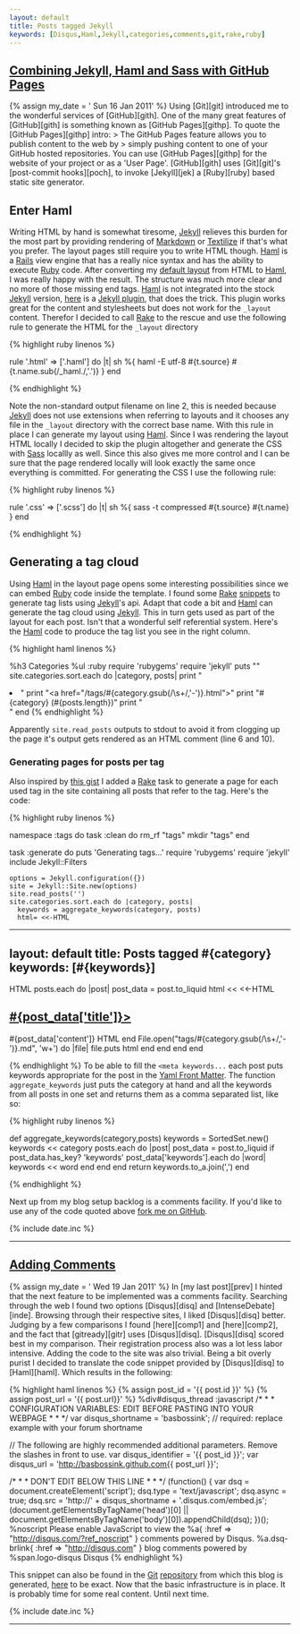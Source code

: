 ```yaml
---
layout: default
title: Posts tagged Jekyll
keywords: [Disqus,Haml,Jekyll,categories,comments,git,rake,ruby]
---
```

<h2><a href="/2011-01-16/blog-setup/">Combining Jekyll, Haml and Sass with GitHub Pages</a></h2>
{% assign my_date = ' Sun 16 Jan 2011' %}
Using [Git][git] introduced me to the wonderful services of
[GitHub][gith]. One of the many great features of [GitHub][gith] is
something known as [GitHub Pages][githp]. To quote the
[GitHub Pages][githp] intro:
> The GitHub Pages feature allows you to publish content to the web by
> simply pushing content to one of your GitHub hosted repositories. 
You can use [GitHub Pages][githp] for the website of your project or
as a 'User Page'. [GitHub][gith] uses [Git][git]'s
[post-commit hooks][poch], to invoke [Jekyll][jek] a [Ruby][ruby]
based static site generator.

## Enter Haml

Writing HTML by hand is somewhat tiresome, [Jekyll][jek] relieves this
burden for the most part by providing rendering of [Markdown][md] or
[Textilize][text] if that's what you prefer. The layout pages still require you to
write HTML though. [Haml][haml] is a [Rails][rails] view engine that has
a really nice syntax and has the ability to execute [Ruby][ruby] code.
After converting my [default layout][dlay] from HTML to [Haml][haml],
I was really happy with the result. The structure was much more clear
and no more of those missing end tags. [Haml][haml] is not
integrated into the stock [Jekyll][jek] version, [here][hamlp] is a
[Jekyll plugin][jekp], that does the trick. This plugin works great
for the content and stylesheets but does not work for the `_layout`
content. Therefor I decided to call [Rake][rake] to the rescue and use
the following rule to generate the HTML for the `_layout` directory

{% highlight ruby linenos %}

rule '.html' => ['.haml'] do |t|
    sh %{ haml -E utf-8 #{t.source} #{t.name.sub(/_haml\./,'.')} }
end

{% endhighlight %}

Note the non-standard output filename on line 2, this is needed because
[Jekyll][jek] does not use extensions when referring to layouts and it
chooses any file in the `_layout` directory with the correct base
name. With this rule in place I can generate my layout using
[Haml][haml]. Since I was rendering the layout HTML locally I decided
to skip the plugin altogether and generate the CSS with [Sass][sass]
locallly as well. Since this also gives me more control and I can be
sure that the page rendered locally will look exactly the same once
everything is committed. For generating the CSS I use the following rule:

{% highlight ruby linenos %}

rule '.css' => ['.scss'] do |t|
    sh %{ sass -t compressed #{t.source} #{t.name} }
end

{% endhighlight %}

## Generating a tag cloud

Using [Haml][haml] in the layout page opens some interesting
possibilities since we can embed [Ruby][ruby] code inside the
template. I found some [Rake][rake] [snippets][raketag] to generate
tag lists using [Jekyll][jek]'s api. Adapt that code a bit and [Haml][haml]
can generate the tag cloud using [Jekyll][jek]. This in turn gets used as part
of the layout for each post. Isn't that a wonderful self referential
system. Here's the [Haml][haml] code to produce the tag list you see
in the right column.

{% highlight haml linenos %}

%h3 Categories
  %ul
  :ruby
  require 'rubygems'
  require 'jekyll'
  puts "<!--"
  options = Jekyll.configuration({})
  site = Jekyll::Site.new(options)
  site.read_posts('')
  puts "-->"
  site.categories.sort.each do |category, posts|
      print "<li>"
      print "<a href=\"/tags/#{category.gsub(/\s+/,'-')}.html\">"
      print "#{category} (#{posts.length})</a>"
      print "</li>"
  end
{% endhighlight %}

Apparently `site.read_posts` outputs to stdout to avoid it from
clogging up the page it's output gets rendered as an HTML comment
(line 6 and 10).

### Generating pages for posts per tag

Also inspired by [this gist][raketag] I added a [Rake][rake] task to
generate a page for each used tag in the site containing all posts
that refer to the tag. Here's the code:

{% highlight ruby linenos %}

namespace :tags do
  task :clean do 
    rm_rf "tags"
    mkdir "tags"
  end

  task :generate do
    puts 'Generating tags...'
    require 'rubygems'
    require 'jekyll'
    include Jekyll::Filters

    options = Jekyll.configuration({})
    site = Jekyll::Site.new(options)
    site.read_posts('')
    site.categories.sort.each do |category, posts|
      keywords = aggregate_keywords(category, posts)
      html= <<-HTML
---
layout: default
title: Posts tagged #{category}
keywords: [#{keywords}]
---
HTML
      posts.each do |post|
        post_data = post.to_liquid
        html << <<-HTML
<h2><a href="#{post_data['url']}">#{post_data['title']}></a></h2>
#{post_data['content']}
HTML
      end
      File.open("tags/#{category.gsub(/\s+/,'-')}.md", 'w+') do |file|
        file.puts html
      end
    end
  end
end

{% endhighlight %}
To be able to fill the `<meta keywords...` each post puts keywords
appropriate for the post in the [Yaml Front Matter][yfm].
The function `aggregate_keywords` just puts the category at hand
and all the keywords from all posts in one set and returns them as a comma
separated list, like so:

{% highlight ruby linenos %}

def aggregate_keywords(category,posts)
  keywords = SortedSet.new()
  keywords << category
  posts.each do |post|
    post_data = post.to_liquid
    if post_data.has_key? 'keywords' 
      post_data['keywords'].each do |word|
        keywords << word
      end
    end
  end
  return keywords.to_a.join(',')
end

{% endhighlight %}

Next up from my blog setup backlog is a comments facility.
If you'd like to use any of the code quoted above
[fork me on GitHub][me].

{% include date.inc %}

[me]: https://github.com/basbossink/basbossink.github.com "Github Pages repository"
[md]: http://daringfireball.net/projects/markdown/ "Markdown"
[text]: http://www.textism.com/tools/textile/ "Textile"
[yfm]: https://github.com/mojombo/jekyll/wiki/YAML-Front-Matter "YAML front matter"
[sass]: http://sass-lang.com/ "Sass"
[raketag]: https://gist.github.com/143571 "Gist to generate tag cloud using Rake"
[rake]: http://rake.rubyforge.org/ "Rake"
[dlay]: https://github.com/basbossink/basbossink.github.com/blob/master/_layouts/default_haml.haml "Default layout"
[rails]:http://rubyonrails.org/ "Ruby on Rails" 
[haml]: http://haml-lang.com/ "Haml"
[jekp]: https://github.com/mojombo/jekyll/wiki/Plugins "Jekyll Plugins"
[hamlp]: http://blog.martiandesigns.com/2010/07/19/haml-sass-converters-for-jekyll.html "Haml and SASS converters for Jekyll" 
[ruby]: http://www.ruby-lang.org/en/ "Ruby"
[jek]: http://jekyllrb.com/ "Jekyll"
[poch]: http://www.kernel.org/pub/software/scm/git/docs/githooks.html "githooks"
[git]: http://git-scm.com/ "Git"
[gith]: http://github.com/ "GitHub"
[githp]: http://pages.github.com/ "GitHub Pages"


<hr/>
<h2><a href="/2011-01-19/adding-comments/">Adding Comments</a></h2>
{% assign my_date = ' Wed 19 Jan 2011' %}
In [my last post][prev] I hinted that the next feature to be
implemented was a comments facility. Searching through the web I
found two options [Disqus][disq] and [IntenseDebate][inde]. Browsing
through their respective sites, I liked [Disqus][disq] better.
Judging by a few comparisons I found [here][comp1] and [here][comp2],
and the fact that [gitready][gitr] uses [Disqus][disq].
[Disqus][disq] scored best in my comparison. Their registration
process also was a lot less labor intensive. Adding the code to the
site was also trivial. Being a bit overly purist I decided to
translate the code snippet provided by [Disqus][disq] to
[Haml][haml]. Which results in the following:

{% highlight haml linenos %}
{% assign post_id = '{{ post.id }}' %}
{% assign post_url = '{{ post.url}}' %}
%div#disqus_thread
:javascript
  /* * * CONFIGURATION VARIABLES: EDIT BEFORE PASTING INTO YOUR WEBPAGE * * */
  var disqus_shortname = 'basbossink'; // required: replace example with your forum shortname

  // The following are highly recommended additional parameters. Remove the slashes in front to use.
  var disqus_identifier = '{{ post_id }}';
  var disqus_url = 'http://basbossink.github.com{{ post_url }}';

  /* * * DON'T EDIT BELOW THIS LINE * * */
  (function() {
    var dsq = document.createElement('script'); dsq.type = 'text/javascript'; dsq.async = true;
    dsq.src = 'http://' + disqus_shortname + '.disqus.com/embed.js';
    (document.getElementsByTagName('head')[0] || document.getElementsByTagName('body')[0]).appendChild(dsq);
  })();
%noscript 
  Please enable JavaScript to view the 
  %a{ :href => "http://disqus.com/?ref_noscript" } 
    comments powered by Disqus.
%a.dsq-brlink{ :href => "http://disqus.com" } 
  blog comments powered by
  %span.logo-disqus 
    Disqus
{% endhighlight %}

This snippet can also be found in the [Git][git] [repository][repo] from which
this blog is generated, [here][dh] to be exact. Now that the basic
infrastructure is in place. It is probably time for some real content.
Until next time.

{% include date.inc %}

[comp1]: http://geeklad.com/disqus-vs-intense-debate "Disqus vs. Intensdebate"
[comp2]: http://spicycauldron.com/2009/07/06/disqus-vs-intensedebate/ "Disqus vs. Intensdebate"
[gitr]: http://gitready.com/ "gitready"
[repo]: https://github.com/basbossink/basbossink.github.com "personal pages"
[dh]: https://github.com/basbossink/basbossink.github.com/raw/master/_includes/disqus.haml "Disqus code in haml syntax"
[git]: http://git-scm.com/ "git"
[haml]: http://haml-lang.com/ "Haml"
[disq]: http://disqus.com/ "Disqus"
[inde]: http://intensedebate.com/ "IntenseDebate"
[prev]: http://basbossink.github.com/2011-01-16/blog-setup/ "Blog setup"

<hr/>
